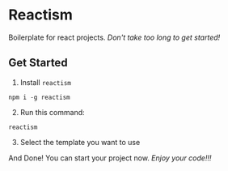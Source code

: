 # Reactism

Boilerplate for react projects. _Don't take too long to get started!_

## Get Started

1. Install `reactism`

```
npm i -g reactism
```

2. Run this command:

```
reactism
```

3. Select the template you want to use

And Done! You can start your project now. _Enjoy your code!!!_
